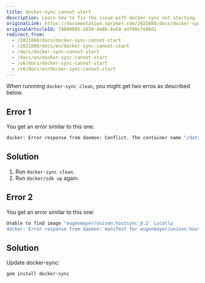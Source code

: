 ```yaml
---
title: docker-sync cannot start
description: Learn how to fix the issue with docker-sync not starting
originalLink: https://documentation.spryker.com/2021080/docs/docker-sync-cannot-start
originalArticleId: 74080b05-1634-4e0b-8a58-a4f80cfe9bd1
redirect_from:
  - /2021080/docs/docker-sync-cannot-start
  - /2021080/docs/en/docker-sync-cannot-start
  - /docs/docker-sync-cannot-start
  - /docs/en/docker-sync-cannot-start
  - /v6/docs/docker-sync-cannot-start
  - /v6/docs/en/docker-sync-cannot-start
---
```


When runnning `docker-sync clean`, you might get two erros as described below.

## Error 1
You get an error similar to this one:

```bash
docker: Error response from daemon: Conflict. The container name "/data-sync" is already in use by container "47dd708a7a7f9550390432289bd85fe0e4491b080748fcbba7ddb3331de2c7e7". You have to remove (or rename) that container to be able to reuse that name.
```

## Solution
1. Run `docker-sync clean`.
2. Run `docker/sdk up` again.


## Error 2
You get an error similar to this one:
```bash
Unable to find image "eugenmayer/unison:hostsync_@.2' Locally
docker: Error response from daemon: manifest for eugenmayer/unison:hostsync_@.2 not found: manifest unknown: manifest unknown.
```
## Solution
Update docker-sync:
```bash
gem install docker-sync
```
